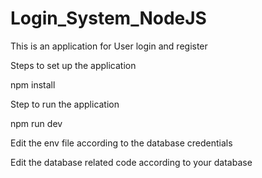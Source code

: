 # Login_System_NodeJS

This is an application for User login and register 

Steps to set up  the application 

npm install

Step to run the application 

npm run dev

Edit the env file according to the database credentials

Edit the database related code according to your database
